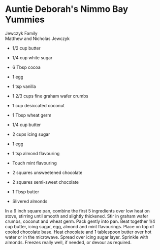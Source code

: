 # Auntie Deborah's Nimmo Bay Yummies

Jewczyk Family<br/>
Matthew and Nicholas Jewczyk

- 1/2 cup butter
- 1/4 cup white sugar
- 6 Tbsp cocoa
- 1 egg
- 1 tsp vanilla
- 1 2/3 cups fine graham wafer crumbs
- 1 cup desiccated coconut
- 1 Tbsp wheat germ
- 1/4 cup butter

- 2 cups icing sugar
- 1 egg
- 1 tsp almond flavouring
- Touch mint flavouring
- 2 squares unsweetened chocolate
- 2 squares semi-sweet chocolate
- 1 Tbsp butter
- Slivered almonds

In a 9 inch square pan, combine the first 5 ingredients over low heat on stove, stirring until smooth and slightly thickened. Stir in graham wafer crumbs, coconut and wheat germ. Pack gently into pan. Beat together 1/4 cup butter, icing sugar, egg, almond and mint flavourings. Place on top of cooled chocolate base. Heat chocolate and 1 tablespoon butter over hot water or in the microwave. Spread over icing sugar layer.  Sprinkle with almonds. Freezes really well, if needed, or devour as required.